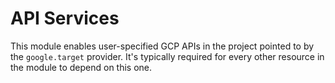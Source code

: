 # API Services

This module enables user-specified GCP APIs in the project
pointed to by the `google.target` provider. It's typically
required for every other resource in the module to depend
on this one.
